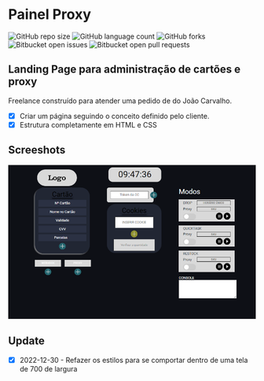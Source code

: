 # Painel Proxy
![GitHub repo size](https://img.shields.io/github/repo-size/AlysonDEV/painel_proxy?style=for-the-badge)
![GitHub language count](https://img.shields.io/github/languages/count/AlysonDEV/painel_proxy?style=for-the-badge)
![GitHub forks](https://img.shields.io/github/forks/AlysonDEV/painel_proxy?style=for-the-badge)
![Bitbucket open issues](https://img.shields.io/bitbucket/issues/AlysonDEV/painel_proxy?style=for-the-badge)
![Bitbucket open pull requests](https://img.shields.io/bitbucket/pr-raw/AlysonDEV/painel_proxy?style=for-the-badge)

## Landing Page para administração de cartões e proxy
Freelance construído para atender uma pedido de do João Carvalho.

- [x] Criar um página seguindo o conceito definido pelo cliente.
- [x] Estrutura completamente em HTML e CSS

## Screeshots

![Tela Painel](/docs/tela.png)

## Update
- [x] 2022-12-30 - Refazer os estilos para se comportar dentro de uma tela de 700 de largura



